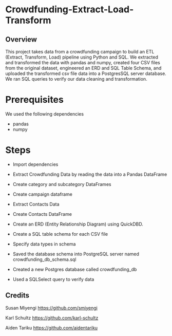 # Crowdfunding-Extract-Load-Transform
## Overview
This project takes data from a crowdfunding campaign to build an ETL (Extract, Transform, Load) pipeline using Python and SQL. We extracted and transformed the data with pandas and numpy, created four CSV files from the original dataset, engineered an ERD and SQL Table Schema, and uploaded the transformed csv file data into a PostgresSQL server database. We ran SQL queries to verify our data cleaning and transformation.
# Prerequisites   
We used the following dependencies 
* pandas
* numpy

# Steps
* Import dependencies

* Extract Crowdfunding Data by reading the data into a Pandas DataFrame

* Create category and subcategory DataFrames

* Create campaign dataframe

* Extract Contacts Data 

* Create Contacts DataFrame

* Create an ERD (Entity Relationship Diagram) using QuickDBD.

* Create a SQL table schema for each CSV file 

* Specify data types in schema

* Saved the database schema into PostgreSQL server named crowdfunding_db_schema.sql

* Created a new Postgres database called crowdfunding_db

* Used a SQLSelect query to verify data

## Credits 
Susan Miyengi
        https://github.com/smiyengi 
        
Karl Schultz
        https://github.com/karl-schultz
        
Aiden Tariku
        https://github.com/aidentariku
